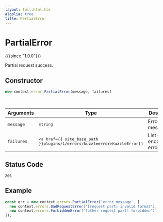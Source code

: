 ```yaml
---
layout: full.html.hbs
algolia: true
title: PartialError
---
```



# PartialError

{{{since "1.0.0"}}}

Partial request success.

## Constructor

```js
new context.error.PartialError(message, failures)
```

<br/>

| Arguments | Type | Description |
|-----------|------|-------------|
| `message` | <pre>string</pre> | Error message |
| `failures` | <pre><a href={{ site_base_path }}plugins/1/errors/kuzzleerror>KuzzleError[]</a></pre> | List of encountered errors |

## Status Code

`206`

## Example

```js
const err = new context.errors.PartialError('error message', [
  new context.errors.BadRequestError('[request part] invalid format'),
  new context.errors.ForbiddenError('[other request part] forbidden')
]);
```
